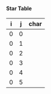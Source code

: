 #### Star Table
| i | j | char |
|---|---|------|
| 0 | 0 |      |
| 0 | 1 |      |
| 0 | 2 |      |
| 0 | 3 |      |
| 0 | 4 |      |
| 0 | 5 |      |
